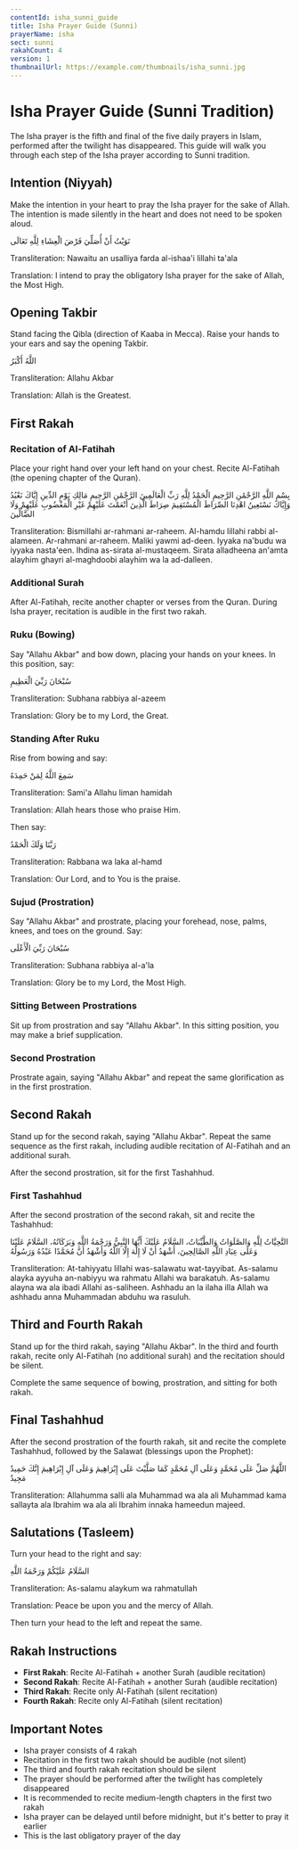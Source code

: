```yaml
---
contentId: isha_sunni_guide
title: Isha Prayer Guide (Sunni)
prayerName: isha
sect: sunni
rakahCount: 4
version: 1
thumbnailUrl: https://example.com/thumbnails/isha_sunni.jpg
---
```


# Isha Prayer Guide (Sunni Tradition)

The Isha prayer is the fifth and final of the five daily prayers in Islam, performed after the twilight has disappeared. This guide will walk you through each step of the Isha prayer according to Sunni tradition.

## Intention (Niyyah)

Make the intention in your heart to pray the Isha prayer for the sake of Allah. The intention is made silently in the heart and does not need to be spoken aloud.

نَوَيْتُ أَنْ أُصَلِّيَ فَرْضَ الْعِشَاءِ لِلَّهِ تَعَالَى

Transliteration: Nawaitu an usalliya farda al-ishaa'i lillahi ta'ala

Translation: I intend to pray the obligatory Isha prayer for the sake of Allah, the Most High.

## Opening Takbir

Stand facing the Qibla (direction of Kaaba in Mecca). Raise your hands to your ears and say the opening Takbir.

اللَّهُ أَكْبَرُ

Transliteration: Allahu Akbar

Translation: Allah is the Greatest.

## First Rakah

### Recitation of Al-Fatihah

Place your right hand over your left hand on your chest. Recite Al-Fatihah (the opening chapter of the Quran).

بِسْمِ اللَّهِ الرَّحْمَٰنِ الرَّحِيمِ
الْحَمْدُ لِلَّهِ رَبِّ الْعَالَمِينَ
الرَّحْمَٰنِ الرَّحِيمِ
مَالِكِ يَوْمِ الدِّينِ
إِيَّاكَ نَعْبُدُ وَإِيَّاكَ نَسْتَعِينُ
اهْدِنَا الصِّرَاطَ الْمُسْتَقِيمَ
صِرَاطَ الَّذِينَ أَنْعَمْتَ عَلَيْهِمْ غَيْرِ الْمَغْضُوبِ عَلَيْهِمْ وَلَا الضَّالِّينَ

Transliteration: Bismillahi ar-rahmani ar-raheem. Al-hamdu lillahi rabbi al-alameen. Ar-rahmani ar-raheem. Maliki yawmi ad-deen. Iyyaka na'budu wa iyyaka nasta'een. Ihdina as-sirata al-mustaqeem. Sirata alladheena an'amta alayhim ghayri al-maghdoobi alayhim wa la ad-dalleen.

### Additional Surah

After Al-Fatihah, recite another chapter or verses from the Quran. During Isha prayer, recitation is audible in the first two rakah.

### Ruku (Bowing)

Say "Allahu Akbar" and bow down, placing your hands on your knees. In this position, say:

سُبْحَانَ رَبِّيَ الْعَظِيمِ

Transliteration: Subhana rabbiya al-azeem

Translation: Glory be to my Lord, the Great.

### Standing After Ruku

Rise from bowing and say:

سَمِعَ اللَّهُ لِمَنْ حَمِدَهُ

Transliteration: Sami'a Allahu liman hamidah

Translation: Allah hears those who praise Him.

Then say:

رَبَّنَا وَلَكَ الْحَمْدُ

Transliteration: Rabbana wa laka al-hamd

Translation: Our Lord, and to You is the praise.

### Sujud (Prostration)

Say "Allahu Akbar" and prostrate, placing your forehead, nose, palms, knees, and toes on the ground. Say:

سُبْحَانَ رَبِّيَ الْأَعْلَى

Transliteration: Subhana rabbiya al-a'la

Translation: Glory be to my Lord, the Most High.

### Sitting Between Prostrations

Sit up from prostration and say "Allahu Akbar". In this sitting position, you may make a brief supplication.

### Second Prostration

Prostrate again, saying "Allahu Akbar" and repeat the same glorification as in the first prostration.

## Second Rakah

Stand up for the second rakah, saying "Allahu Akbar". Repeat the same sequence as the first rakah, including audible recitation of Al-Fatihah and an additional surah.

After the second prostration, sit for the first Tashahhud.

### First Tashahhud

After the second prostration of the second rakah, sit and recite the Tashahhud:

التَّحِيَّاتُ لِلَّهِ وَالصَّلَوَاتُ وَالطَّيِّبَاتُ، السَّلَامُ عَلَيْكَ أَيُّهَا النَّبِيُّ وَرَحْمَةُ اللَّهِ وَبَرَكَاتُهُ، السَّلَامُ عَلَيْنَا وَعَلَى عِبَادِ اللَّهِ الصَّالِحِينَ، أَشْهَدُ أَنْ لَا إِلَٰهَ إِلَّا اللَّهُ وَأَشْهَدُ أَنَّ مُحَمَّدًا عَبْدُهُ وَرَسُولُهُ

Transliteration: At-tahiyyatu lillahi was-salawatu wat-tayyibat. As-salamu alayka ayyuha an-nabiyyu wa rahmatu Allahi wa barakatuh. As-salamu alayna wa ala ibadi Allahi as-saliheen. Ashhadu an la ilaha illa Allah wa ashhadu anna Muhammadan abduhu wa rasuluh.

## Third and Fourth Rakah

Stand up for the third rakah, saying "Allahu Akbar". In the third and fourth rakah, recite only Al-Fatihah (no additional surah) and the recitation should be silent.

Complete the same sequence of bowing, prostration, and sitting for both rakah.

## Final Tashahhud

After the second prostration of the fourth rakah, sit and recite the complete Tashahhud, followed by the Salawat (blessings upon the Prophet):

اللَّهُمَّ صَلِّ عَلَى مُحَمَّدٍ وَعَلَى آلِ مُحَمَّدٍ كَمَا صَلَّيْتَ عَلَى إِبْرَاهِيمَ وَعَلَى آلِ إِبْرَاهِيمَ إِنَّكَ حَمِيدٌ مَجِيدٌ

Transliteration: Allahumma salli ala Muhammad wa ala ali Muhammad kama sallayta ala Ibrahim wa ala ali Ibrahim innaka hameedun majeed.

## Salutations (Tasleem)

Turn your head to the right and say:

السَّلَامُ عَلَيْكُمْ وَرَحْمَةُ اللَّهِ

Transliteration: As-salamu alaykum wa rahmatullah

Translation: Peace be upon you and the mercy of Allah.

Then turn your head to the left and repeat the same.

## Rakah Instructions

- **First Rakah**: Recite Al-Fatihah + another Surah (audible recitation)
- **Second Rakah**: Recite Al-Fatihah + another Surah (audible recitation)
- **Third Rakah**: Recite only Al-Fatihah (silent recitation)
- **Fourth Rakah**: Recite only Al-Fatihah (silent recitation)

## Important Notes

- Isha prayer consists of 4 rakah
- Recitation in the first two rakah should be audible (not silent)
- The third and fourth rakah recitation should be silent
- The prayer should be performed after the twilight has completely disappeared
- It is recommended to recite medium-length chapters in the first two rakah
- Isha prayer can be delayed until before midnight, but it's better to pray it earlier
- This is the last obligatory prayer of the day
